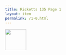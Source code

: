 ```yaml
---
title: Ricketts 135 Page 1
layout: item
permalink: /1-0.html
---
```

<img src="/objects/1-0.jpg" width=70 height=70>
